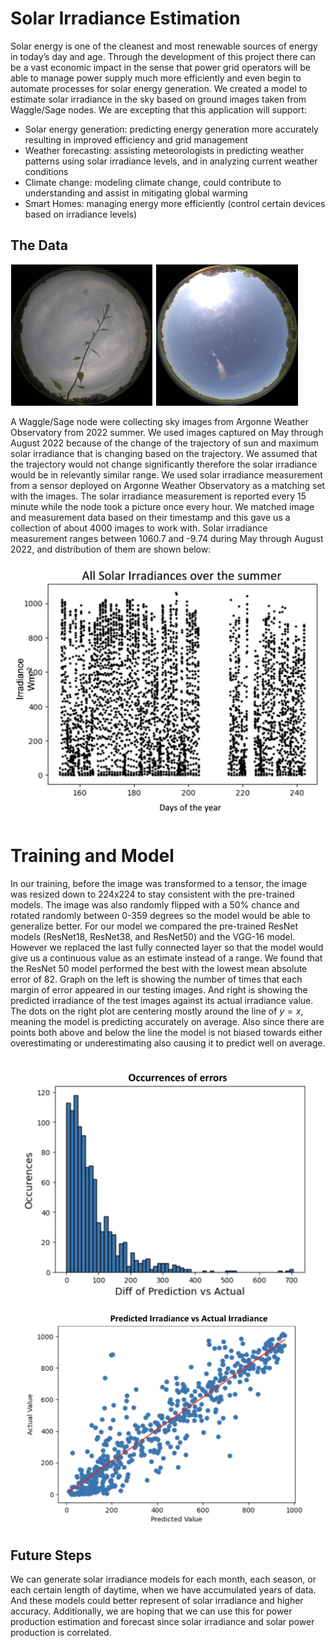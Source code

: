 # Solar Irradiance Estimation

Solar energy is one of the cleanest and most renewable sources of energy in today’s day and age. Through the development of this project there can be a vast economic impact in the sense that power grid operators will be able to manage power supply much more efficiently and even begin to automate processes for solar energy generation. We created a model to estimate solar irradiance in the sky based on ground images taken from Waggle/Sage nodes. We are excepting that this application will support:

- Solar energy generation: predicting energy generation more accurately resulting in improved efficiency and grid management
- Weather forecasting: assisting meteorologists in predicting weather patterns using solar irradiance levels, and in analyzing current weather conditions
- Climate change: modeling climate change, could contribute to understanding and assist in mitigating global warming
- Smart Homes: managing energy more efficiently (control certain devices based on irradiance levels)

## The Data

![](../imgs/irr_sky1.jpg) ![](../imgs/irr_sky2.jpg)

A Waggle/Sage node were collecting sky images from Argonne Weather Observatory from 2022 summer. We used images captured on May through August 2022 because of the change of the trajectory of sun and maximum solar irradiance that is changing based on the trajectory. We assumed that the trajectory would not change significantly therefore the solar irradiance would be in relevantly similar range. We used solar irradiance measurement from a sensor deployed on Argonne Weather Observatory as a matching set with the images. The solar irradiance measurement is reported every 15 minute while the node took a picture once every hour. We matched image and measurement data based on their timestamp and this gave us a collection of about 4000 images to work with. Solar irradiance measurement ranges between 1060.7 and -9.74 during May through August 2022, and distribution of them are shown below:

![](../imgs/irr_distribution.png)

# Training and Model
In our training, before the image was transformed to a tensor, the image was resized down to 224x224 to stay consistent with the pre-trained models. The image was also randomly flipped with a 50% chance and rotated randomly between 0-359 degrees so the model would be able to generalize better. For our model we compared the  pre-trained ResNet models (ResNet18, ResNet38, and ResNet50) and the VGG-16 model. However we replaced the last fully connected layer so that the model would give us a continuous value as an estimate instead of a range. We found that the ResNet 50 model performed the best with the lowest mean absolute error of 82. Graph on the left is showing the number of times that each margin of error appeared in our testing images. And right is showing the predicted irradiance of the test images against its actual irradiance value. The dots on the right plot are centering mostly around the line of $y=x$, meaning the model is predicting accurately on average. Also since there are points both above and below the line the model is not biased towards either overestimating or underestimating also causing it to predict well on average.

![](../imgs/solar_irradiance1.png) ![](../imgs/solar_irradiance2.png)


## Future Steps

We can generate solar irradiance models for each month, each season, or each certain length of daytime, when we have accumulated years of data. And these models could better represent of solar irradiance and higher accuracy. Additionally, we are hoping that we can use this for power production estimation and forecast since solar irradiance and solar power production is correlated.
